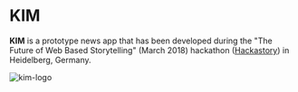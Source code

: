 # KIM

**KIM** is a prototype news app that has been developed during the "The Future of Web Based Storytelling" (March 2018) hackathon ([Hackastory](https://hackastory.com/)) in Heidelberg, Germany.

![kim-logo](https://user-images.githubusercontent.com/16179317/36945697-29ce7d4c-1fb2-11e8-90cc-b7143e9264bb.png)

